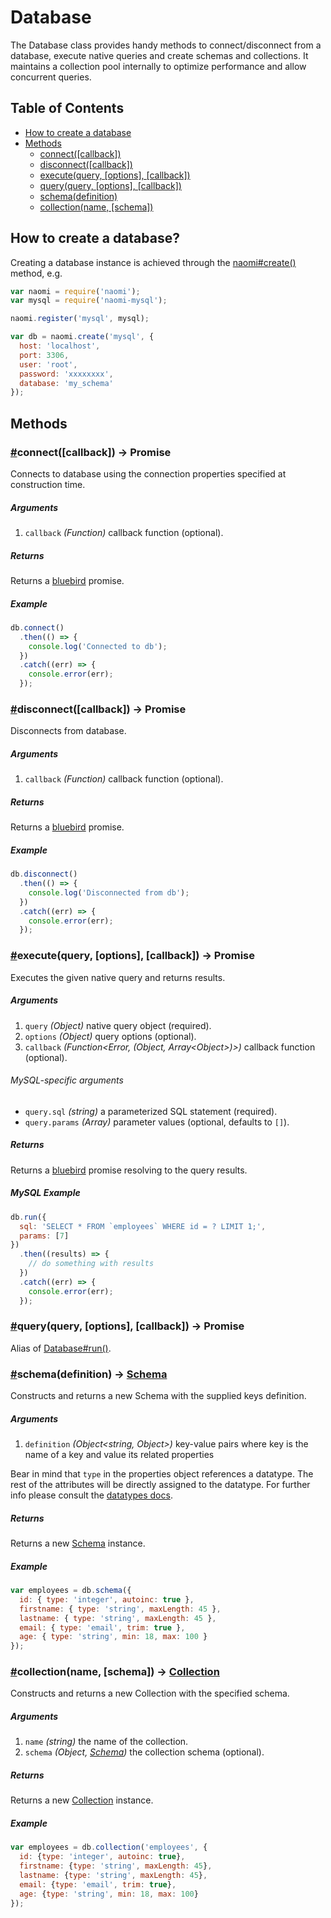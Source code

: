 # Database

The Database class provides handy methods to connect/disconnect from a database, execute native queries and create schemas and collections. It maintains a collection pool internally to optimize performance and allow concurrent queries.

## Table of Contents

* [How to create a database](#how-to-create-a-database)
* [Methods](#methods)
  * [connect([callback])](#connect)
  * [disconnect([callback])](#disconnect)
  * [execute(query, [options], [callback])](#execute)
  * [query(query, [options], [callback])](#query)
  * [schema(definition)](#schema)
  * [collection(name, [schema])](#collection)

## How to create a database?

Creating a database instance is achieved through the [naomi#create()](naomi.md#create) method, e.g.

```javascript
var naomi = require('naomi');
var mysql = require('naomi-mysql');

naomi.register('mysql', mysql);

var db = naomi.create('mysql', {
  host: 'localhost',
  port: 3306,
  user: 'root',
  password: 'xxxxxxxx',
  database: 'my_schema'
});
```

## Methods

### <a name="connect" href="connect">#</a>connect([callback]) -> Promise

Connects to database using the connection properties specified at construction time.

##### Arguments

1. `callback` _(Function<Error>)_ callback function (optional).

##### Returns

Returns a [bluebird](http://bluebirdjs.com/docs/api-reference.html) promise.

##### Example

```javascript
db.connect()
  .then(() => {
    console.log('Connected to db');
  })
  .catch((err) => {
    console.error(err);
  });
```

### <a name="disconnect" href="disconnect">#</a>disconnect([callback]) -> Promise

Disconnects from database.

##### Arguments

1. `callback` _(Function<Error>)_ callback function (optional).

##### Returns

Returns a [bluebird](http://bluebirdjs.com/docs/api-reference.html) promise.

##### Example

```javascript
db.disconnect()
  .then(() => {
    console.log('Disconnected from db');
  })
  .catch((err) => {
    console.error(err);
  });
```

### <a name="execute" href="execute">#</a>execute(query, [options], [callback]) -> Promise

Executes the given native query and returns results.

##### Arguments

1. `query` _(Object)_ native query object (required).
2. `options` _(Object)_ query options (optional).
3. `callback` _(Function<Error, (Object, Array\<Object\>)>)_ callback function (optional).

###### MySQL-specific arguments

* `query.sql` _(string)_ a parameterized SQL statement (required).
* `query.params` _(Array)_ parameter values (optional, defaults to `[]`).

##### Returns

Returns a [bluebird](http://bluebirdjs.com/docs/api-reference.html) promise resolving to the query results.

##### MySQL Example

```javascript
db.run({
  sql: 'SELECT * FROM `employees` WHERE id = ? LIMIT 1;',
  params: [7]
})
  .then((results) => {
    // do something with results
  })
  .catch((err) => {
    console.error(err);
  });
```

### <a name="query" href="query">#</a>query(query, [options], [callback]) -> Promise

Alias of [Database#run()](#run).

### <a name="schema" href="schema">#</a>schema(definition) -> [Schema](schema.md)

Constructs and returns a new Schema with the supplied keys definition.

##### Arguments

1. `definition` _(Object\<string, Object\>)_ key-value pairs where key is the name of a key and value its related properties

Bear in mind that `type` in the properties object references a datatype. The rest of the attributes will be directly assigned to the datatype. For further info please consult the [datatypes docs](datatypes.md).

##### Returns

Returns a new [Schema](schema.md) instance.

##### Example

```javascript
var employees = db.schema({
  id: { type: 'integer', autoinc: true },
  firstname: { type: 'string', maxLength: 45 },
  lastname: { type: 'string', maxLength: 45 },
  email: { type: 'email', trim: true },
  age: { type: 'string', min: 18, max: 100 }
});
```

### <a name="collection" href="collection">#</a>collection(name, [schema]) -> [Collection](collection.md)

Constructs and returns a new Collection with the specified schema.

##### Arguments

1. `name` _(string)_ the name of the collection.
2. `schema` _(Object, [Schema](schema.md))_ the collection schema (optional).

##### Returns

Returns a new [Collection](collection.md) instance.

##### Example

```javascript
var employees = db.collection('employees', {
  id: {type: 'integer', autoinc: true},
  firstname: {type: 'string', maxLength: 45},
  lastname: {type: 'string', maxLength: 45},
  email: {type: 'email', trim: true},
  age: {type: 'string', min: 18, max: 100}
});
```
